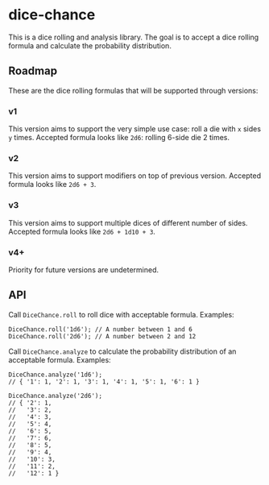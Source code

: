 # dice-chance

This is a dice rolling and analysis library. The goal is to accept a dice rolling formula and calculate the probability distribution.

## Roadmap

These are the dice rolling formulas that will be supported through versions:

### v1

This version aims to support the very simple use case: roll a die with `x` sides `y` times. Accepted formula looks like `2d6`: rolling 6-side die 2 times.

### v2

This version aims to support modifiers on top of previous version. Accepted formula looks like `2d6 + 3`.

### v3

This version aims to support multiple dices of different number of sides. Accepted formula looks like `2d6 + 1d10 + 3`.

### v4+

Priority for future versions are undetermined.

## API

Call `DiceChance.roll` to roll dice with acceptable formula. Examples:

```
DiceChance.roll('1d6'); // A number between 1 and 6
DiceChance.roll('2d6'); // A number between 2 and 12
```

Call `DiceChance.analyze` to calculate the probability distribution of an acceptable formula. Examples:

```
DiceChance.analyze('1d6');
// { '1': 1, '2': 1, '3': 1, '4': 1, '5': 1, '6': 1 }

DiceChance.analyze('2d6');
// { '2': 1,
//   '3': 2,
//   '4': 3,
//   '5': 4,
//   '6': 5,
//   '7': 6,
//   '8': 5,
//   '9': 4,
//   '10': 3,
//   '11': 2,
//   '12': 1 }
```
